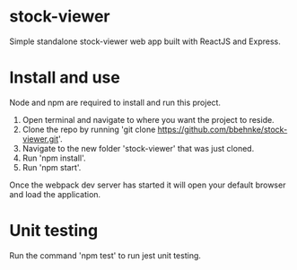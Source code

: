 # stock-viewer
Simple standalone stock-viewer web app built with ReactJS and Express.

# Install and use
Node and npm are required to install and run this project.

1. Open terminal and navigate to where you want the project to reside.
2. Clone the repo by running 'git clone https://github.com/bbehnke/stock-viewer.git'.
3. Navigate to the new folder 'stock-viewer' that was just cloned.
3. Run 'npm install'.
4. Run 'npm start'.

Once the webpack dev server has started it will open your default browser and load the application.

# Unit testing
Run the command 'npm test' to run jest unit testing.
